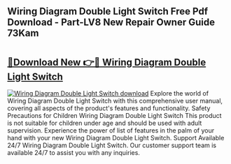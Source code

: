 ## Wiring Diagram Double Light Switch Free Pdf Download - Part-LV8 New Repair Owner Guide 73Kam

# <h2><a href="http://dfnb6b.blite.top/?on=Wiring+Diagram+Double+Light+Switch">🔗Download New 👉🔴 Wiring Diagram Double Light Switch</a></h2>

[![Wiring Diagram Double Light Switch download](https://i.imgur.com/lujVjoI.png)](http://dfnb6b.blite.top/?on=Wiring+Diagram+Double+Light+Switch)
Explore the world of Wiring Diagram Double Light Switch with this comprehensive user manual, covering all aspects of the product's features and functionality. Safety Precautions for Children Wiring Diagram Double Light Switch This product is not suitable for children under age and should be used with adult supervision. Experience the power of list of features in the palm of your hand with your new Wiring Diagram Double Light Switch. Support Available 24/7 Wiring Diagram Double Light Switch. Our customer support team is available 24/7 to assist you with any inquiries.
